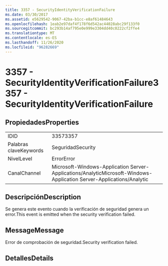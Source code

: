 ```yaml
---
title: 3357 - SecurityIdentityVerificationFailure
ms.date: 03/30/2017
ms.assetid: e5629542-9067-42ba-b1cc-e8af61484643
ms.openlocfilehash: 1eab2e97daf4f178f6d542ac44028abc29f133f0
ms.sourcegitcommit: bc293b14af795e0e999e3304dd40c0222cf2ffe4
ms.translationtype: MT
ms.contentlocale: es-ES
ms.lasthandoff: 11/26/2020
ms.locfileid: "96282669"
---
```

# <a name="3357---securityidentityverificationfailure"></a><span data-ttu-id="0221e-102">3357 - SecurityIdentityVerificationFailure</span><span class="sxs-lookup"><span data-stu-id="0221e-102">3357 - SecurityIdentityVerificationFailure</span></span>

## <a name="properties"></a><span data-ttu-id="0221e-103">Propiedades</span><span class="sxs-lookup"><span data-stu-id="0221e-103">Properties</span></span>  
  
|||  
|-|-|  
|<span data-ttu-id="0221e-104">ID</span><span class="sxs-lookup"><span data-stu-id="0221e-104">ID</span></span>|<span data-ttu-id="0221e-105">3357</span><span class="sxs-lookup"><span data-stu-id="0221e-105">3357</span></span>|  
|<span data-ttu-id="0221e-106">Palabras clave</span><span class="sxs-lookup"><span data-stu-id="0221e-106">Keywords</span></span>|<span data-ttu-id="0221e-107">Seguridad</span><span class="sxs-lookup"><span data-stu-id="0221e-107">Security</span></span>|  
|<span data-ttu-id="0221e-108">Nivel</span><span class="sxs-lookup"><span data-stu-id="0221e-108">Level</span></span>|<span data-ttu-id="0221e-109">Error</span><span class="sxs-lookup"><span data-stu-id="0221e-109">Error</span></span>|  
|<span data-ttu-id="0221e-110">Canal</span><span class="sxs-lookup"><span data-stu-id="0221e-110">Channel</span></span>|<span data-ttu-id="0221e-111">Microsoft-Windows-Application Server-Applications/Analytic</span><span class="sxs-lookup"><span data-stu-id="0221e-111">Microsoft-Windows-Application Server-Applications/Analytic</span></span>|  
  
## <a name="description"></a><span data-ttu-id="0221e-112">Descripción</span><span class="sxs-lookup"><span data-stu-id="0221e-112">Description</span></span>  

 <span data-ttu-id="0221e-113">Se genera este evento cuando la verificación de seguridad genera un error.</span><span class="sxs-lookup"><span data-stu-id="0221e-113">This event is emitted when the security verification failed.</span></span>  
  
## <a name="message"></a><span data-ttu-id="0221e-114">Message</span><span class="sxs-lookup"><span data-stu-id="0221e-114">Message</span></span>  

 <span data-ttu-id="0221e-115">Error de comprobación de seguridad.</span><span class="sxs-lookup"><span data-stu-id="0221e-115">Security verification failed.</span></span>  
  
## <a name="details"></a><span data-ttu-id="0221e-116">Detalles</span><span class="sxs-lookup"><span data-stu-id="0221e-116">Details</span></span>
